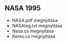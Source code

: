 ## NASA 1995

- NASA.pdf megnyitása
- NASAlog.txt megnyitása
- Nasa.cs megnyitása
- Keres.cs megnyitása
  
